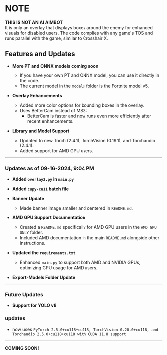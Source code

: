 # NOTE
**THIS IS NOT AN AI AIMBOT**  
It is only an overlay that displays boxes around the enemy for enhanced visuals for disabled users. The code complies with any game's TOS and runs parallel with the game, similar to Crosshair X.

## Features and Updates

- **More PT and ONNX models coming soon**
  - If you have your own PT and ONNX model, you can use it directly in the code.
  - The current model in the `models` folder is the Fortnite model v5.
  
- **Overlay Enhancements**
  - Added more color options for bounding boxes in the overlay.
  - Uses BetterCam instead of MSS:
    - BetterCam is faster and now runs even more efficiently after recent enhancements.
    
- **Library and Model Support**
  - Updated to new Torch (2.4.1), TorchVision (0.19.1), and Torchaudio (2.4.1).
  - Added support for AMD GPU users.

---

### Updates as of 09-16-2024, 9:04 PM

- **Added `overlay2.py` in `main.py`**
- **Added `cupy-cu11` batch file**
- **Banner Update**
  - Made banner image smaller and centered in `README.md`.
  
- **AMD GPU Support Documentation**
  - Created a `README.md` specifically for AMD GPU users in the `AMD GPU ONLY` folder.
  - Included AMD documentation in the main `README.md` alongside other instructions.
  
- **Updated the `requirements.txt`**
  - Enhanced `main.py` to support both AMD and NVIDIA GPUs, optimizing GPU usage for AMD users.

- **Export-Models Folder Update**

---

### Future Updates
- **Support for YOLO v8**

### updates 
- now uses `PyTorch 2.5.0+cu118+cu118, TorchVision 0.20.0+cu118, and Torchaudio 2.5.0+cu118+cu118 with CUDA 11.8 support`
---

**COMING SOON!**
